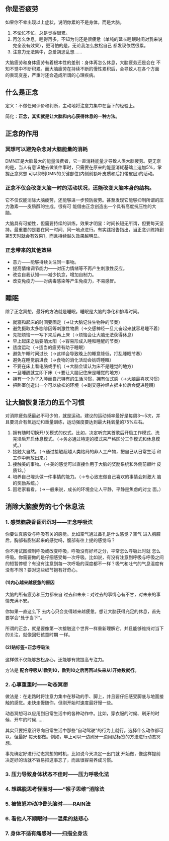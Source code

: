 ## 你是否疲劳

如果你不幸出现以上症状，说明你累的不是身体，而是大脑。
1. 不论忙不忙，总是觉得很累。
2. 再怎么休息，睡得再多，不知为何还是很疲惫（单纯的延长睡眠时间对我来说完全没有效果），更可怕的是，无论我怎么放松自己 都发现依然很累。 
3. 注意力无法集中，总爱胡思乱想…… 

大脑疲劳和身体疲劳有着根本性的差别：身体再怎么休息，大脑疲劳还是会在 不知不觉中不断积累。而大脑疲劳在持续不断的慢性累积后，会导致人在各个方面 的表现变差，严重时还会造成所谓的心理疾病。



## 什么是正念

定义：不做任何评价和判断，主动地将注意力集中在当下的经验上。

简化：**正念，其实就是让大脑和内心获得休息的一种方法。**

## 正念的作用

### 冥想可以避免杂念对大脑能量的消耗

DMN正是大脑最大的能量浪费者，它一直消耗能量才导致人类大脑疲劳。更无奈的是，当人有意识地去做某件事时，只需要在原来的能量消耗基础上追加5%，掌握正念冥想 可以抑制DMN的关键部位(内侧前额叶皮质和后扣带皮层)的活动。

### 正念不仅会改变大脑一时的活动状况，还能改变大脑本身的结构。

它不仅仅能消除大脑疲劳，还能够进一步预防疲劳。甚至发现它能够抑制所谓的压力激素——皮质醇的生成。很有可 能借由正念创造出一个具有高度抗压性的大脑。

大脑具有可塑性，但需要持续的训练，效果才明显：时间长短无所谓，但要每天坚持。最重要的是要在同一时间、同一地点进行。有实践报告指出，当正念训练持到第5天时就会有效果1，而且持续越久效果越明显。



### 正念带来的其他效果

* 意力——能够持续关注同一事物。
* 提高情绪调节能力——对压力情绪等不再产生刺激性反应。
* 改变自我认知——减少执念，增加自制力。
* 改变免疫力——对病毒感染等产生免疫力，不易感冒。



## 睡眠

除了正念冥想，最好的方法就是睡眠。睡眠是大脑的净化和排毒时间。

* 就寝和起床的时间要固定（→让大脑记住生物钟的节奏）
* 避免摄取太多咖啡因等刺激性物质（→交感神经一旦亢奋起来就容易睡不着）
* 先把烦恼一一写下来后再上床（→烦恼会让大脑无法获得休息）
* 早上起床之后要晒太阳（→容易形成入睡和睡醒的节奏）
* 适度运动（→适当的疲劳有助于睡眠）
* 避免午睡时间过长（→这样会导致晚上的睡意降低，打乱睡眠节奏）
* 避免在睡觉前进食（→食物的消化活动会妨碍睡眠）
* 不要在床上看电脑或手机（→大脑会误认为床不是睡觉的地方）
* 一旦睡醒就立即下床（→要让大脑记住床是睡觉的地方）
* 拥有一个为了入睡而自己特有的生活习惯，拥有仪式感（→大脑最喜欢习惯）
* 把卧室创造出一个可以放松的环境（→副交感神经占据主位后会促进睡眠）



## 让大脑恢复活力的五个习惯

对消除疲劳感最必不可少的，就是运动。建议的运动频率最好是每周3～5次，并且要混合有氧运动和重量训练，运动强度要达到最大耗氧量的75%左右。



1. 拥有随时切换开/关模式的仪式。比如，决定听完某首歌后开启工作模式、洗 完澡后开启休息模式。（→务必通过特定的模式来严格区分工作模式和休息模 式。）
2. 接触大自然。（→通过接触超越人类格局的非人工产物，把自己从日常生活 和工作中解放出来。） 
3. 接触美的事物。（→美的感觉可以直接作用于大脑的奖励系统和外侧前额叶 皮质13。） 
4. 培养自己埋头做一件事情的能力。（→专心致志做自己喜欢的事情会刺激大 脑的奖励系统。） 
5. 回老家看看。（→一般来说，成长的环境会让人平静，平静是焦虑的对立 面。）





## 消除大脑疲劳的七个休息法

### 1. 感觉脑袋昏昏沉沉时——正念呼吸法

你要认真感受与呼吸有关的感觉。比如空气通过鼻孔是什么感觉？空气 进入胸腔后，胸部有膨胀起来的感觉吗，腹部有往上提的感觉吗？

你不用试图控制呼吸或改变呼吸，呼吸没有好坏之分，平常怎么呼吸此时就 怎么呼吸。你需要做的是仔细感受每一次呼吸。比如说，有没有注意到呼吸与呼吸之间的短暂停顿？有没有注意到每一次呼吸的深度都不一样？吸气和吐气的气息温度有没有不同？要对这些细节抱有好奇心。

#### (1)内心越来越疲惫的原因

大脑的所有疲劳和压力都来自 过去和未来：对过去的事情心有不甘，对未来的事情充满不安。

你如果一直这么下 去内心只会变得越来越疲惫。想让大脑获得充足的休息，首先要学会"处于当下"。

所谓的正念，就是要像第一次接触这个世界一样重新理解它，并且能够维持对当下的关注，就像回归孩童时期 一样。

#### (2)贴标签+正念呼吸法

这样做不仅能够放松身心，还能够有效提高专注力。

 方法是 **配合呼吸从1数到10，数到10之后再回过头来从1开始数就行。**



### 2. 心事重重时——动态冥想

做法是：在走路时将注意力集中在移动的手、脚上，并且要仔细感受脚底与地面接触的感觉。走快走慢随你，但刚开始时速度最好慢一些。

动态冥想可以应用到日常生活中的各种动作中。比如，穿衣服的时候、刷牙的时候、开车的时候……

其实只要把意识导向日常生活中那些"自动驾驶"的行为上就行。选择什么动作都可以，但最好 每天都做。例如，早上可以一边刷牙一边用贴标签的方法进行动态冥想。

事先确定好进行动态冥想的时机，比如说今天决定一出门就 开始做，像这样提前决定好的话就不容易把这事忘了，而且很容易养成习惯。



### 3. 压力导致身体状态不佳时——压力呼吸化法



### 4. 想跳脱思考怪圈时——“猴子思维”消除法



### 5. 被愤怒冲动冲昏头脑时——RAIN法



### 6. 看他人不顺眼时——温柔的慈悲心



### 7. 身体不适有痛感时——扫描全身法


